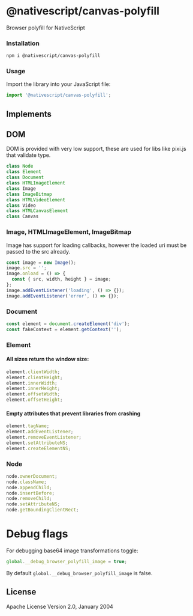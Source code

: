 # @nativescript/canvas-polyfill

Browser polyfill for NativeScript

### Installation

```bash
npm i @nativescript/canvas-polyfill
```

### Usage

Import the library into your JavaScript file:

```js
import '@nativescript/canvas-polyfill';
```

## Implements

## DOM

DOM is provided with very low support, these are used for libs like pixi.js that validate type.

```js
class Node
class Element
class Document
class HTMLImageElement
class Image
class ImageBitmap
class HTMLVideoElement
class Video
class HTMLCanvasElement
class Canvas
```

### Image, HTMLImageElement, ImageBitmap

Image has support for loading callbacks, however the loaded uri must be passed to the src already.

```js
const image = new Image();
image.src = '';
image.onload = () => {
  const { src, width, height } = image;
};
image.addEventListener('loading', () => {});
image.addEventListener('error', () => {});
```

### Document

```js
const element = document.createElement('div');
const fakeContext = element.getContext('');
```

### Element

#### All sizes return the window size:

```js
element.clientWidth;
element.clientHeight;
element.innerWidth;
element.innerHeight;
element.offsetWidth;
element.offsetHeight;
```

#### Empty attributes that prevent libraries from crashing

```js
element.tagName;
element.addEventListener;
element.removeEventListener;
element.setAttributeNS;
element.createElementNS;
```

### Node

```js
node.ownerDocument;
node.className;
node.appendChild;
node.insertBefore;
node.removeChild;
node.setAttributeNS;
node.getBoundingClientRect;
```

# Debug flags

For debugging base64 image transformations toggle:

```js
global.__debug_browser_polyfill_image = true;
```

By default `global.__debug_browser_polyfill_image` is false.


## License

Apache License Version 2.0, January 2004
